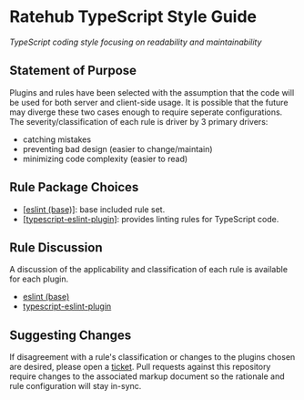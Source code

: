# Ratehub TypeScript Style Guide
*TypeScript coding style focusing on readability and maintainability*

## Statement of Purpose
Plugins and rules have been selected with the assumption that the code will be used for both server and client-side usage.  It is possible that the future may diverge these two cases enough to require seperate configurations.  The severity/classification of each rule is driver by 3 primary drivers:
* catching mistakes
* preventing bad design (easier to change/maintain)
* minimizing code complexity (easier to read)

## Rule Package Choices
* [[eslint (base)]](https://eslint.org/docs/rules/): base included rule set.
* [[typescript-eslint-plugin]](https://www.npmjs.com/package/@typescript-eslint/eslint-plugin): provides linting rules for TypeScript code.

## Rule Discussion
A discussion of the applicability and classification of each rule is available for each plugin.
* [eslint (base)](https://github.com/ratehub/code-style/tree/master/javascript/rules/base.md)
* [typescript-eslint-plugin](https://github.com/ratehub/code-style/tree/master/typescript/rules/base.md)

## Suggesting Changes
If disagreement with a rule's classification or changes to the plugins chosen are desired, please open a [ticket](https://github.com/ratehub/code-style/issues).  Pull requests against this repository require changes to the associated markup document so the rationale and rule configuration will stay in-sync.
